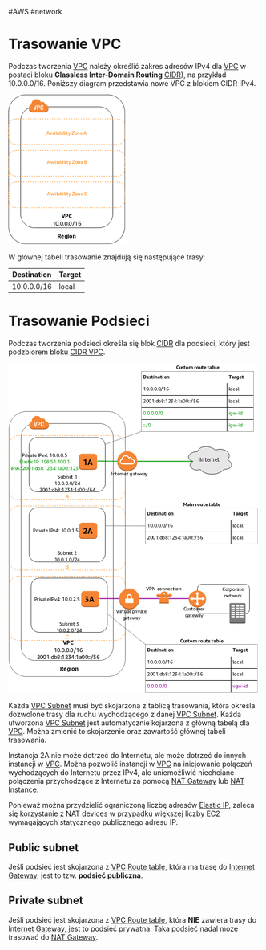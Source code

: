 #AWS #network

# Trasowanie VPC

Podczas tworzenia [VPC](VPC.md) należy określić zakres adresów IPv4 dla [VPC](VPC.md) w postaci bloku **Classless Inter-Domain Routing** [CIDR](../Network/CIDR.md)), na przykład 10.0.0.0/16. Poniższy diagram przedstawia nowe VPC z blokiem CIDR IPv4.

![](attachments/VPC%20CIDR.png)

W głównej tabeli trasowanie znajdują się następujące trasy:

| Destination | Target |
| ----------- | ------ |
| 10.0.0.0/16 | local  |

# Trasowanie Podsieci

Podczas tworzenia podsieci określa się blok [CIDR](../Network/CIDR.md) dla podsieci, który jest podzbiorem bloku [CIDR VPC](#Trasowanie%20VPC).

![](attachments/VPC%20Tracing.png)

Każda [VPC Subnet](VPC%20Subnet.md) musi być skojarzona z tablicą trasowania, która określa dozwolone trasy dla ruchu wychodzącego z danej [VPC Subnet](VPC%20Subnet.md). Każda utworzona [VPC Subnet](VPC%20Subnet.md) jest automatycznie kojarzona z główną tabelą dla [VPC](VPC.md). Można zmienić to skojarzenie oraz zawartość głównej tabeli trasowania.

Instancja 2A nie może dotrzeć do Internetu, ale może dotrzeć do innych instancji w [VPC](VPC.md). Można pozwolić instancji w [VPC](VPC.md) na inicjowanie połączeń wychodzących do Internetu przez IPv4, ale uniemożliwić niechciane połączenia przychodzące z Internetu za pomocą [NAT Gateway](NAT%20devices.md#NAT%20Gateway) lub [NAT Instance](NAT%20devices.md#NAT%20Inctance).

Ponieważ można przydzielić ograniczoną liczbę adresów [Elastic IP](Elastic%20IP.md), zaleca się korzystanie z [NAT devices](NAT%20devices.md) w przypadku większej liczby [EC2](EC2.md) wymagających statycznego publicznego adresu IP.

## Public subnet

Jeśli podsieć jest skojarzona z [VPC Route table](VPC%20Route%20table.md), która ma trasę do [Internet Gateway](Internet%20Gateway.md), jest to tzw. **podsieć publiczna**.

## Private subnet

Jeśli podsieć jest skojarzona z [VPC Route table](VPC%20Route%20table.md), która **NIE** zawiera trasy do [Internet Gateway](Internet%20Gateway.md), jest to podsieć prywatna. Taka podsieć nadal może trasować do [NAT Gateway](NAT%20devices.md#NAT%20Gateway).
